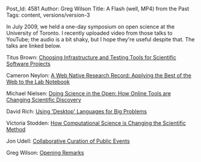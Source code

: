 Post_Id: 4581
Author: Greg Wilson
Title: A Flash (well, MP4) from the Past
Tags: content, versions/version-3

<p>In July 2009, we held a one-day symposium on open science at the University of Toronto. I recently uploaded video from those talks to YouTube; the audio is a bit shaky, but I hope they're useful despite that. The talks are linked below.</p>
<p>Titus Brown: <a href="http://youtu.be/1XAipuBacsE">Choosing Infrastructure and Testing Tools for Scientific Software Projects</a></p>
<p>Cameron Neylon: <a href="http://youtu.be/JwhpENWQF6c">A Web Native Research Record: Applying the Best of the Web to the Lab Notebook</a></p>
<p>Michael Nielsen: <a href="http://youtu.be/vspw-tONOk4">Doing Science in the Open: How Online Tools are Changing Scientific Discovery</a></p>
<p>David Rich: <a href="http://youtu.be/qgyiMZkGEys">Using 'Desktop' Languages for Big Problems</a></p>
<p>Victoria Stodden: <a href="http://youtu.be/lGNv0EtqC64">How Computational Science is Changing the Scientific Method</a></p>
<p>Jon Udell: <a href="http://youtu.be/bTDb6V_4Kos">Collaborative Curation of Public Events</a></p>
<p>Greg Wilson: <a href="http://youtu.be/Kp2ExbwlxZY">Opening Remarks</a></p>
